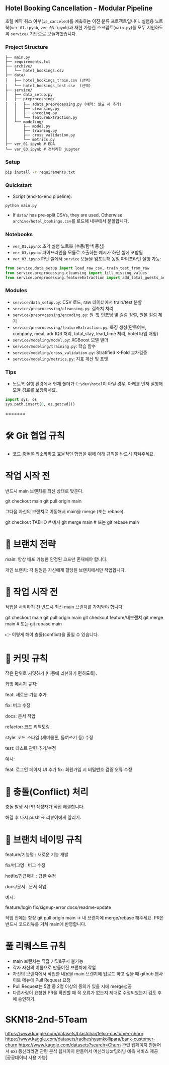 
## Hotel Booking Cancellation - Modular Pipeline
호텔 예약 취소 여부(`is_canceled`)를 예측하는 이진 분류 프로젝트입니다. 실험용 노트북(`ver_01.ipynb`, `ver_03.ipynb`)과 재현 가능한 스크립트(`main.py`)를 모두 지원하도록 `service/` 기반으로 모듈화했습니다.

### Project Structure
```
├── main.py
├── requirements.txt
├── archive/
│   └── hotel_bookings.csv
├── data/
│   ├── hotel_bookings_train.csv (선택)
│   └── hotel_bookings_test.csv  (선택)
├── service/
│   ├── data_setup.py
│   ├── preprocessing/
│   │   ├── adata_preprocessing.py (예약: 필요 시 추가)
│   │   ├── cleansing.py
│   │   ├── encoding.py
│   │   └── featureExtraction.py
│   └── modeling/
│       ├── model.py
│       ├── training.py
│       ├── cross_validation.py
│       └── metrics.py
├── ver_01.ipynb # EDA
└── ver_03.ipynb # 전처리한 jupyter
```

### Setup
```bash
pip install -r requirements.txt
```

### Quickstart
- Script (end-to-end pipeline):
```bash
python main.py
```
- If `data/` has pre-split CSVs, they are used. Otherwise `archive/hotel_bookings.csv`를 로드해 내부에서 분할합니다.

### Notebooks
- `ver_01.ipynb`: 초기 실험 노트북 (수동/탐색 중심)
- `ver_03.ipynb`: 파이프라인을 모듈로 호출하는 예시가 하단 셀에 포함됨
- `ver_03.ipynb` 하단 셀에서 `service` 모듈을 임포트해 동일 파이프라인 실행 가능:
```python
from service.data_setup import load_raw_csv, train_test_from_raw
from service.preprocessing.cleansing import fill_missing_values
from service.preprocessing.featureExtraction import add_total_guests_and_is_alone
```

### Modules
- `service/data_setup.py`: CSV 로드, raw 데이터에서 train/test 분할
- `service/preprocessing/cleansing.py`: 결측치 처리
- `service/preprocessing/encoding.py`: 원-핫 인코딩 및 컬럼 정렬, 원본 컬럼 제거
- `service/preprocessing/featureExtraction.py`: 특징 생성(단독여부, company, meal, adr IQR 처리, total_stay, lead_time 처리, hotel 타입 매핑)
- `service/modeling/model.py`: XGBoost 모델 빌더
- `service/modeling/training.py`: 학습 함수
- `service/modeling/cross_validation.py`: Stratified K-Fold 교차검증
- `service/modeling/metrics.py`: 지표 계산 및 포맷

### Tips
- 노트북 실행 환경에서 현재 폴더가 `C:\dev\hotel`이 아닐 경우, 아래를 먼저 실행해 모듈 경로를 보장하세요.
```python
import sys, os
sys.path.insert(0, os.getcwd())
```
=======
# 🛠️ Git 협업 규칙
- 코드 충돌을 최소화하고 효율적인 협업을 위해 아래 규칙을 반드시 지켜주세요.

# 작업 시작 전

반드시 main 브랜치를 최신 상태로 맞춘다.

git checkout main
git pull origin main


그다음 자신의 브랜치로 이동해서 main을 merge (또는 rebase).

git checkout TAEHO   # 예시
git merge main   # 또는 git rebase main

# 📌 브랜치 전략

main: 항상 배포 가능한 안정된 코드만 존재해야 합니다.

개인 브랜치: 각 팀원은 자신에게 할당된 브랜치에서만 작업합니다.

# 📌 작업 시작 전

작업을 시작하기 전 반드시 최신 main 브랜치를 가져와야 합니다.

git checkout main
git pull origin main
git checkout feature/내브랜치
git merge main   # 또는 git rebase main


👉 이렇게 해야 충돌(conflict)을 줄일 수 있습니다.

# 📌 커밋 규칙

작은 단위로 커밋하기 (나중에 리뷰하기 편하도록).

커밋 메시지 규칙:

feat: 새로운 기능 추가

fix: 버그 수정

docs: 문서 작업

refactor: 코드 리팩토링

style: 코드 스타일 (세미콜론, 들여쓰기 등) 수정

test: 테스트 관련 추가/수정

예시:

feat: 로그인 페이지 UI 추가
fix: 회원가입 시 비밀번호 검증 오류 수정

# 📌 충돌(Conflict) 처리

충돌 발생 시 PR 작성자가 직접 해결합니다.

해결 후 다시 push → 리뷰어에게 알리기.

# 📌 브랜치 네이밍 규칙

feature/기능명 : 새로운 기능 개발

fix/버그명 : 버그 수정

hotfix/긴급패치 : 급한 수정

docs/문서 : 문서 작업

예시:

feature/login
fix/signup-error
docs/readme-update


작업 전에는 항상 git pull origin main → 내 브랜치에 merge/rebase 해주세요.
PR은 반드시 코드리뷰를 거쳐 main에 반영합니다.

# 풀 리퀘스트 규칙
- main 브랜치는 직접 커밋&푸시 불가능
- 각자 자신의 이름으로 만들어진 브랜치에 작업
- 자신의 브랜치에서 작업한 내용을 main 브랜치에 업로드 하고 싶을 때 github 웹사이트 메뉴에 Pull Request 요청
- Pull Request는 5명 중 2명 이상의 동의가 있을 시에 merge성공
- 다른사람이 요청한 PR을 확인할 때 꼭 오류가 없는지 제대로 수정되었는지 검토 후에 승인하기.

# SKN18-2nd-5Team
https://www.kaggle.com/datasets/blastchar/telco-customer-churn
https://www.kaggle.com/datasets/radheshyamkollipara/bank-customer-churn
https://www.kaggle.com/datasets?search=Churn
관련 웹페이지 만들어서
ex) 통신라라면 관련 분석 웹페이지 만들어서 머신러닝or딥러닝
예측 서비스 제공
[공공데이터 사용 가능]
